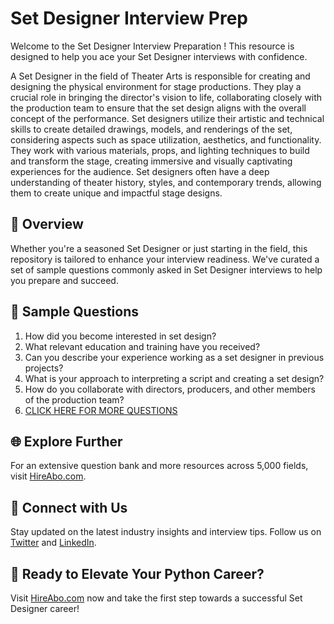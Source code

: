 # Set Designer Interview Prep

Welcome to the Set Designer Interview Preparation ! This resource is designed to help you ace your Set Designer interviews with confidence.

A Set Designer in the field of Theater Arts is responsible for creating and designing the physical environment for stage productions. They play a crucial role in bringing the director's vision to life, collaborating closely with the production team to ensure that the set design aligns with the overall concept of the performance. Set designers utilize their artistic and technical skills to create detailed drawings, models, and renderings of the set, considering aspects such as space utilization, aesthetics, and functionality. They work with various materials, props, and lighting techniques to build and transform the stage, creating immersive and visually captivating experiences for the audience. Set designers often have a deep understanding of theater history, styles, and contemporary trends, allowing them to create unique and impactful stage designs.

## 🚀 Overview

Whether you're a seasoned Set Designer or just starting in the field, this repository is tailored to enhance your interview readiness. We've curated a set of sample questions commonly asked in Set Designer interviews to help you prepare and succeed.

## 📝 Sample Questions

1. How did you become interested in set design?
2. What relevant education and training have you received?
3. Can you describe your experience working as a set designer in previous projects?
4. What is your approach to interpreting a script and creating a set design?
5. How do you collaborate with directors, producers, and other members of the production team?
6. [CLICK HERE FOR MORE QUESTIONS](https://hireabo.com/job/16_3_6/Set%20Designer)

## 🌐 Explore Further

For an extensive question bank and more resources across 5,000 fields, visit [HireAbo.com](https://www.hireabo.com).

## 📱 Connect with Us

Stay updated on the latest industry insights and interview tips. Follow us on [Twitter](https://twitter.com/hireabo) and [LinkedIn](https://www.linkedin.com/in/hire-abo-3609972a8/).

## 🚀 Ready to Elevate Your Python Career?

Visit [HireAbo.com](https://www.hireabo.com) now and take the first step towards a successful Set Designer career!